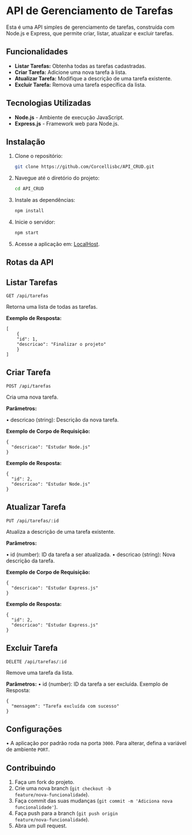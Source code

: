 # API de Gerenciamento de Tarefas

Esta é uma API simples de gerenciamento de tarefas, construída com Node.js e Express, que permite criar, listar, atualizar e excluir tarefas.

## Funcionalidades

- **Listar Tarefas:** Obtenha todas as tarefas cadastradas.
- **Criar Tarefa:** Adicione uma nova tarefa à lista.
- **Atualizar Tarefa:** Modifique a descrição de uma tarefa existente.
- **Excluir Tarefa:** Remova uma tarefa específica da lista.

## Tecnologias Utilizadas

- **Node.js** - Ambiente de execução JavaScript.
- **Express.js** - Framework web para Node.js.

## Instalação

1. Clone o repositório:
   ```bash
   git clone https://github.com/Corcellisbc/API_CRUD.git
   ```
2. Navegue até o diretório do projeto:
   ```bash
   cd API_CRUD
   ```
3. Instale as dependências:
   ```bash
   npm install
   ```
4. Inicie o servidor:
   ```bash
   npm start
   ```
5. Acesse a aplicação em: <a target="_blank" href="http://localhost:3000">LocalHost</a>.

## Rotas da API

## Listar Tarefas

```code
GET /api/tarefas
```

<p>Retorna uma lista de todas as tarefas.

<strong>Exemplo de Resposta:</strong></p>

```code
[
    {
    "id": 1,
    "descricao": "Finalizar o projeto"
    }
]
```

## Criar Tarefa

```code
POST /api/tarefas
```

Cria uma nova tarefa.

<strong>Parâmetros:</strong>

&bull; descricao (string): Descrição da nova tarefa.

<strong>Exemplo de Corpo de Requisição:</strong>

```code
{
  "descricao": "Estudar Node.js"
}
```

<strong>Exemplo de Resposta:</strong>

```code
{
  "id": 2,
  "descricao": "Estudar Node.js"
}
```

## Atualizar Tarefa

```code
PUT /api/tarefas/:id
```

Atualiza a descrição de uma tarefa existente.

<strong>Parâmetros:</strong>

&bull; id (number): ID da tarefa a ser atualizada.
&bull; descricao (string): Nova descrição da tarefa.

<strong>Exemplo de Corpo de Requisição:</strong>

```code
{
  "descricao": "Estudar Express.js"
}
```

<strong>Exemplo de Resposta:</strong>

```code
{
  "id": 2,
  "descricao": "Estudar Express.js"
}
```

## Excluir Tarefa

```code
DELETE /api/tarefas/:id
```

Remove uma tarefa da lista.

<strong>Parâmetros:</strong>
&bull; id (number): ID da tarefa a ser excluída.
Exemplo de Resposta:

```code
{
  "mensagem": "Tarefa excluída com sucesso"
}
```

## Configurações

&bull; A aplicação por padrão roda na porta <code>3000</code>. Para alterar, defina a variável de ambiente <code>PORT</code>.

## Contribuindo
1. Faça um fork do projeto.
2. Crie uma nova branch (<code>git checkout -b feature/nova-funcionalidade</code>).
3. Faça commit das suas mudanças (<code>git commit -m 'Adiciona nova funcionalidade'</code>).
4. Faça push para a branch (<code>git push origin feature/nova-funcionalidade</code>).
5. Abra um pull request.
